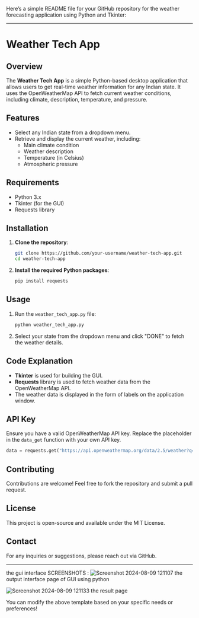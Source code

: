 Here’s a simple README file for your GitHub repository for the weather forecasting application using Python and Tkinter:

---

# Weather Tech App

## Overview
The **Weather Tech App** is a simple Python-based desktop application that allows users to get real-time weather information for any Indian state. It uses the OpenWeatherMap API to fetch current weather conditions, including climate, description, temperature, and pressure.

## Features
- Select any Indian state from a dropdown menu.
- Retrieve and display the current weather, including:
  - Main climate condition
  - Weather description
  - Temperature (in Celsius)
  - Atmospheric pressure

## Requirements
- Python 3.x
- Tkinter (for the GUI)
- Requests library

## Installation

1. **Clone the repository**:
   ```bash
   git clone https://github.com/your-username/weather-tech-app.git
   cd weather-tech-app
   ```

2. **Install the required Python packages**:
   ```bash
   pip install requests
   ```

## Usage

1. Run the `weather_tech_app.py` file:
   ```bash
   python weather_tech_app.py
   ```

2. Select your state from the dropdown menu and click "DONE" to fetch the weather details.

## Code Explanation

- **Tkinter** is used for building the GUI.
- **Requests** library is used to fetch weather data from the OpenWeatherMap API.
- The weather data is displayed in the form of labels on the application window.

## API Key
Ensure you have a valid OpenWeatherMap API key. Replace the placeholder in the `data_get` function with your own API key.

```python
data = requests.get("https://api.openweathermap.org/data/2.5/weather?q="+city+"&appid=YOUR_API_KEY").json()
```

## Contributing
Contributions are welcome! Feel free to fork the repository and submit a pull request.

## License
This project is open-source and available under the MIT License.

## Contact
For any inquiries or suggestions, please reach out via GitHub.

---
the gui interface SCREENSHOTS :
![Screenshot 2024-08-09 121107](https://github.com/user-attachments/assets/82af97c3-f009-4f19-8919-4faea3920972)
the output interface page of GUI using python 


![Screenshot 2024-08-09 121133](https://github.com/user-attachments/assets/52e0b504-4c12-40d8-af27-a3de5a0859ea)
the result page 

You can modify the above template based on your specific needs or preferences!
